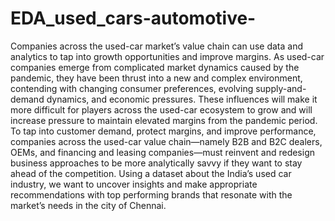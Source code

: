 # EDA_used_cars-automotive-
Companies across the used-car market’s value chain can use data and analytics to tap into growth opportunities and improve margins. As used-car companies emerge from complicated market dynamics caused by the pandemic, they have been thrust into a new and complex environment, contending with changing consumer preferences, evolving supply-and-demand dynamics, and economic pressures. These influences will make it more difficult for players across the used-car ecosystem to grow and will increase pressure to maintain elevated margins from the pandemic period.
To tap into customer demand, protect margins, and improve performance, companies across the used-car value chain—namely B2B and B2C dealers, OEMs, and financing and leasing companies—must reinvent and redesign business approaches to be more analytically savvy if they want to stay ahead of the competition.
Using a dataset about the India’s used car industry, we want to uncover insights and make appropriate recommendations with top performing brands that resonate with the market’s needs in the city of Chennai.

